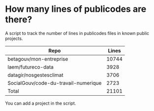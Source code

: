 # How many lines of publicodes are there?

A script to track the number of lines in publicodes files in known public projects.

<!--table:start-->
| Repo | Lines |
| ---- | ----- |
| betagouv/mon-entreprise | 10744 |
| laem/futureco-data | 3928 |
| datagir/nosgestesclimat | 3706 |
| SocialGouv/code-du-travail-numerique | 2723 |
| Total | 21101 |
<!--table:end-->

You can add a project in the script.
